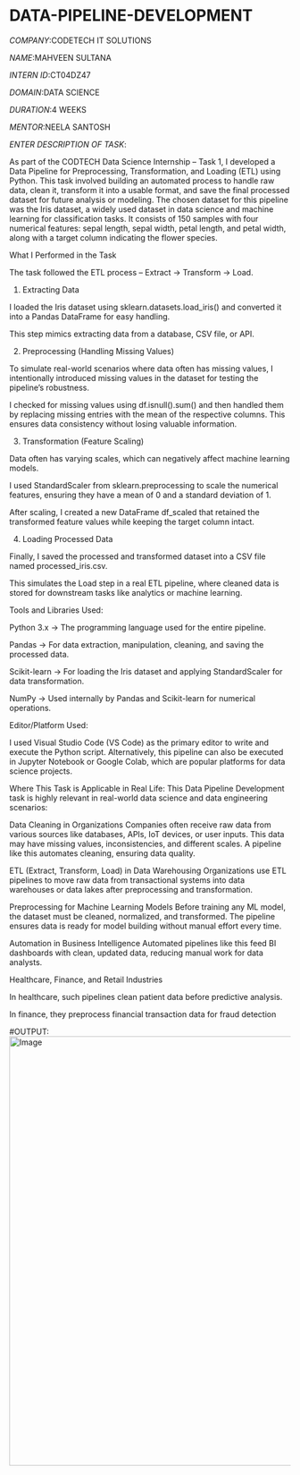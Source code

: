 # DATA-PIPELINE-DEVELOPMENT

*COMPANY*:CODETECH IT SOLUTIONS

*NAME*:MAHVEEN SULTANA

*INTERN ID*:CT04DZ47

*DOMAIN*:DATA SCIENCE

*DURATION*:4 WEEKS

*MENTOR*:NEELA SANTOSH

*ENTER DESCRIPTION OF TASK*:

As part of the CODTECH Data Science Internship – Task 1, I developed a Data Pipeline for Preprocessing, Transformation, and Loading (ETL) using Python. This task involved building an automated process to handle raw data, clean it, transform it into a usable format, and save the final processed dataset for future analysis or modeling.
The chosen dataset for this pipeline was the Iris dataset, a widely used dataset in data science and machine learning for classification tasks. It consists of 150 samples with four numerical features: sepal length, sepal width, petal length, and petal width, along with a target column indicating the flower species.


What I Performed in the Task

The task followed the ETL process – Extract → Transform → Load.

1. Extracting Data

I loaded the Iris dataset using sklearn.datasets.load_iris() and converted it into a Pandas DataFrame for easy handling.

This step mimics extracting data from a database, CSV file, or API.

2. Preprocessing (Handling Missing Values)

To simulate real-world scenarios where data often has missing values, I intentionally introduced missing values in the dataset for testing the pipeline’s robustness.

I checked for missing values using df.isnull().sum() and then handled them by replacing missing entries with the mean of the respective columns. This ensures data consistency without losing valuable information.

3. Transformation (Feature Scaling)

Data often has varying scales, which can negatively affect machine learning models.

I used StandardScaler from sklearn.preprocessing to scale the numerical features, ensuring they have a mean of 0 and a standard deviation of 1.

After scaling, I created a new DataFrame df_scaled that retained the transformed feature values while keeping the target column intact.

4. Loading Processed Data

Finally, I saved the processed and transformed dataset into a CSV file named processed_iris.csv.

This simulates the Load step in a real ETL pipeline, where cleaned data is stored for downstream tasks like analytics or machine learning.


Tools and Libraries Used:

Python 3.x → The programming language used for the entire pipeline.

Pandas → For data extraction, manipulation, cleaning, and saving the processed data.

Scikit-learn → For loading the Iris dataset and applying StandardScaler for data transformation.

NumPy → Used internally by Pandas and Scikit-learn for numerical operations.


Editor/Platform Used:

I used Visual Studio Code (VS Code) as the primary editor to write and execute the Python script.
Alternatively, this pipeline can also be executed in Jupyter Notebook or Google Colab, which are popular platforms for data science projects.

Where This Task is Applicable in Real Life:
This Data Pipeline Development task is highly relevant in real-world data science and data engineering scenarios:

Data Cleaning in Organizations
Companies often receive raw data from various sources like databases, APIs, IoT devices, or user inputs. This data may have missing values, inconsistencies, and different scales. A pipeline like this automates cleaning, ensuring data quality.

ETL (Extract, Transform, Load) in Data Warehousing
Organizations use ETL pipelines to move raw data from transactional systems into data warehouses or data lakes after preprocessing and transformation.

Preprocessing for Machine Learning Models
Before training any ML model, the dataset must be cleaned, normalized, and transformed. The pipeline ensures data is ready for model building without manual effort every time.

Automation in Business Intelligence
Automated pipelines like this feed BI dashboards with clean, updated data, reducing manual work for data analysts.

Healthcare, Finance, and Retail Industries

In healthcare, such pipelines clean patient data before predictive analysis.

In finance, they preprocess financial transaction data for fraud detection

#OUTPUT:
<img width="1366" height="768" alt="Image" src="https://github.com/user-attachments/assets/a4ba8b33-38a8-45fb-beb5-893b5444eedb" />
